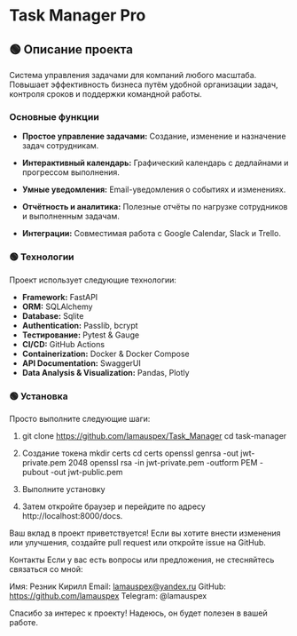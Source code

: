 # Task Manager Pro


## 🟢 Описание проекта
Система управления задачами для компаний любого масштаба.
Повышает эффективность бизнеса путём удобной организации задач,
контроля сроков и поддержки командной работы.

### Основные функции

- **Простое управление задачами:** Создание, изменение и назначение задач сотрудникам.

- **Интерактивный календарь:** Графический календарь с дедлайнами и прогрессом выполнения.

- **Умные уведомления:** Email-уведомления о событиях и изменениях.

- **Отчётность и аналитика:** Полезные отчёты по нагрузке сотрудников и выполненным задачам.

- **Интеграции:** Совместимая работа с Google Calendar, Slack и Trello.


### 🟢 Технологии

Проект использует следующие технологии:

- **Framework:** FastAPI
- **ORM:** SQLAlchemy
- **Database:** Sqlite
- **Authentication:** Passlib, bcrypt
- **Тестирование:** Pytest & Gauge
- **CI/CD:** GitHub Actions
- **Containerization:** Docker & Docker Compose
- **API Documentation:** SwaggerUI
- **Data Analysis & Visualization:** Pandas, Plotly


### 🟢 Установка

Просто выполните следующие шаги:

1. git clone https://github.com/lamauspex/Task_Manager
   cd task-manager


2. Создание токена
mkdir certs
cd certs
openssl genrsa -out jwt-private.pem 2048
openssl rsa -in jwt-private.pem -outform PEM -pubout -out jwt-public.pem

3. Выполните установку

4. Затем откройте браузер и перейдите по адресу http://localhost:8000/docs.




Ваш вклад в проект приветствуется! Если вы хотите внести изменения или улучшения, создайте pull request или откройте issue на GitHub.

Контакты
Если у вас есть вопросы или предложения, не стесняйтесь связаться со мной:

Имя: Резник Кирилл
Email: lamauspex@yandex.ru
GitHub: https://github.com/lamauspex
Telegram: @lamauspex

Спасибо за интерес к проекту! Надеюсь, он будет полезен в вашей работе.



